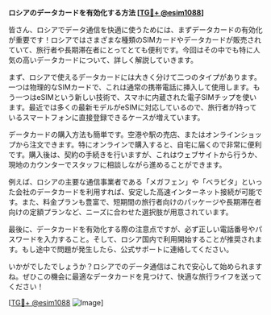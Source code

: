 **ロシアのデータカードを有効化する方法 [[TG💪+ @esim1088](https://t.me/s/esim1088)]**

皆さん、ロシアでデータ通信を快適に使うためには、まずデータカードの有効化が重要です！ロシアではさまざまな種類のSIMカードやデータカードが販売されていて、旅行者や長期滞在者にとってとても便利です。今回はその中でも特に人気の高いデータカードについて、詳しく解説していきます。

まず、ロシアで使えるデータカードには大きく分けて二つのタイプがあります。一つは物理的なSIMカードで、これは通常の携帯電話に挿入して使用します。もう一つはeSIMという新しい技術で、スマホに内蔵された電子SIMチップを使います。最近では多くの最新モデルがeSIMに対応しているので、旅行者が持っているスマートフォンに直接登録できるケースが増えています。

データカードの購入方法も簡単です。空港や駅の売店、またはオンラインショップから注文できます。特にオンラインで購入すると、自宅に届くので非常に便利です。購入後は、契約の手続きを行いますが、これはウェブサイトから行うか、現地のカウンターでスタッフに相談しながら進めることができます。

例えば、ロシアの主要な通信事業者である「メガフェン」や「ベラビタ」といった会社のデータカードを利用すれば、安定した高速インターネット接続が可能です。また、料金プランも豊富で、短期間の旅行者向けのパッケージや長期滞在者向けの定額プランなど、ニーズに合わせた選択肢が用意されています。

最後に、データカードを有効化する際の注意点ですが、必ず正しい電話番号やパスワードを入力すること。そして、ロシア国内で利用開始することが推奨されます。もし途中で問題が発生したら、公式サポートに連絡してください。

いかがでしたでしょうか？ロシアでのデータ通信はこれで安心して始められますね。ぜひこの機会に最適なデータカードを見つけて、快適な旅行ライフを送ってください！

[[TG💪+ @esim1088](https://t.me/s/esim1088) ![Image](https://i.postimg.cc/Y0z9fWf4/image.png)]